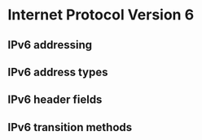 # Internet Protocol Version 6


## IPv6 addressing


## IPv6 address types

## IPv6 header fields

## IPv6 transition methods
